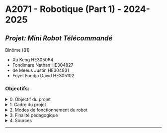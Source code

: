 # A2071 - Robotique (Part 1) - 2024-2025


## *Projet: Mini Robot Télécommandé*

Binôme (B1)
- Xu Keng HE305064
- Fondimare Nathan HE304827
- de Meeus Justin HE304831
- Foyet Fondjo David HE305102

### Objectifs:
<!---0------------------------------------------------------>
<!---------------------------------------------------------->

<details>
<summary>0. Objectif du projet</summary>

- Concevoir, construire et programmer un robot mobile radiocommandé.
- Le robot devra effectuer des mouvements, éviter des obstacles et exécuter des tâches simples.


</details>


<!--------------1------------------------------------------->
<!---------------------------------------------------------->

<details>
<summary>1. Cadre du projet</summary>

- Réalisé par des étudiants durant le deuxième quadrimestre.
- Travail en classe (séances présentielles) et à domicile.
- Acquisition de compétences en :
  - Conception mécanique
  - Électronique
  - Programmation
  - Automatisation

</details>


<!---2------------------------------------------------------>
<!---------------------------------------------------------->

<details>
<summary>2. Modes de fonctionnement du robot</summary>

- Mode manuel
    - Contrôle à distance via une télécommande.

- Mode autonome
    - Détection et évitement des obstacles grâce à des capteurs embarqués.
    - Mise en œuvre d’algorithmes d’évitement intelligents.
</details>

<!--- TESTS------------------------------------------------->
<!---------------------------------------------------------->

<details>
<summary>3. Finalité pédagogique</summary>

- Exploration des principes de télécommande et d’automatisation.
- Compréhension approfondie des concepts de robotique et d’intelligence embarquée.
- Définition des spécifications et fonctionnalités en fonction des deux modes de fonctionnement.

</details>


<!--- CONTROLES--------------------------------------------->
<!---------------------------------------------------------->


<details>
<summary>4. Sources</summary>


SparkFun Electronics. HC-SR04 Ultrasonic Sensor Datasheet. Auteur inconnu. [PDF en ligne]. Disponible sur : (consulté le 6 janvier 2025).
```
https://cdn.sparkfun.com/datasheets/Sensors/Proximity/HCSR04.pdf
```
Wikipédia. Ultrason. [En ligne]. Disponible sur : (consulté le 6 janvier 2025).
```
https://fr.wikipedia.org/wiki/Ultrason
```
Ducros, Christian. Les 3 raisons de la programmation asynchrone. [Vidéo en ligne]. Disponible sur : (consulté le 6 janvier 2025).
```
https://www.youtube.com/watch?v=GzPktikU_PI
```
Ducros, Christian. Programmation asynchrone partie 1/4 module uasyncio. [Vidéo en ligne]. Disponible sur : (consulté le 6 janvier 2025).
```
https://www.youtube.com/watch?v=xe_OZ6WnSY4
```
Ducros, Christian. Programmation asynchrone partie 2/4 module uasyncio. [Vidéo en ligne]. Disponible sur : (consulté le 6 janvier 2025).
```
https://www.youtube.com/watch?v=xe_OZ6WnSY4
```

Ducros, Christian. Programmation asynchrone partie 3/4 module uasyncio. [Vidéo en ligne]. Disponible sur : (consulté le 6 janvier 2025).
```
https://www.youtube.com/watch?v=UptaQVDQeRg
```

Ducros, Christian. Programmation asynchrone partie 4/4 module uasyncio. [Vidéo en ligne]. Disponible sur : (consulté le 6 janvier 2025).
```
https://www.youtube.com/watch?v=DCvGdwg1Iiw
```

christianDUCROS. GitHub - christianDUCROS/uasyncio : exemples. [En ligne]. Disponible sur : (consulté le 6 janvier 2025).
```
https://github.com/christianDUCROS/uasyncio
```

Instructables Workshop. Understanding the basics of electricity. [PDF en ligne]. Disponible sur : (consulté le 6 janvier 2025).
```
https://content.instructables.com/F8O/SMME/IU5NM2JJ/F8OSMMEIU5NM2JJ.pdf
```

Compuphase. Termite. [En ligne]. Disponible sur : (consulté le 6 janvier 2025).
```
https://www.compuphase.com/software_termite.htm
```
SourceForge. Y-A Terminal. [En ligne]. Disponible sur : (consulté le 6 janvier 2025).
```
https://sourceforge.net/projects/y-a-terminal/
```

MicroPython Development Team. _thread — Multi-threading support. [En ligne]. Disponible sur : (consulté le 6 janvier 2025).
```
https://docs.micropython.org/en/latest/library/_thread.html
```

MicroPython Development Team. asyncio — Asynchronous I/O support. [En ligne]. Disponible sur : (consulté le 6 janvier 2025).
```
https://docs.micropython.org/en/latest/library/asyncio.html
```

ElectroSoftCloud. Script multithreadé sur Raspberry Pi Pico et MicroPython. [En ligne]. Disponible sur : (consulté le 6 janvier 2025).
```
https://www.electrosoftcloud.com/en/multithreaded-script-on-raspberry-pi-pico-and-micropython/
```

DigiKey. (2021, 9 août). How to Use Asyncio in MicroPython (Raspberry Pi Pico) [Vidéo en ligne]. Disponible sur : (consulté le 6 janvier 2025).
```
https://www.youtube.com/watch?v=5VLvmA__2v0
```

MicroPython. (2023, 3 juin). MicroPython Meetup May 2023. ASYNCIO Profiler demonstration [Vidéo en ligne]. Disponible sur : (consulté le 6 janvier 2025).
```
https://www.youtube.com/watch?v=qQ-t11hHWXQ
```

class Pin – control I/O pins — MicroPython latest documentation. (s. d.). [En ligne]. Disponible sur : (consulté le 6 janvier 2025).
```
https://docs.micropython.org/en/latest/library/machine.Pin.html#machine-pin
```

class Timer – control hardware timers — MicroPython latest documentation. (s. d.). [En ligne]. Disponible sur : (consulté le 6 janvier 2025).
```
https://docs.micropython.org/en/latest/library/machine.Timer.html
```

Quick reference for the RP2 — MicroPython latest documentation. (s. d.). [En ligne]. Disponible sur : (consulté le 6 janvier 2025).
```
https://docs.micropython.org/en/latest/rp2/quickref.html#pwm-pulse-width-modulation
```

Peppe8o. ssd1306.py. [En ligne]. Disponible sur : (consulté le 6 janvier 2025).
```
https://peppe8o.com/download/micropython/ssd1306/ssd1306.py
```

Santos, S., & Santos, S. (2023, 5 juillet). MicroPython : OLED Display with ESP32 and ESP8266 | Random Nerd Tutorials. [En ligne]. Disponible sur : (consulté le 6 janvier 2025).
```
https://randomnerdtutorials.com/micropython-oled-display-esp32-esp8266/
```
Das, A. (2024, 24 mai). Raspberry Pi Pico Interrupts Tutorial- Examples in MicroPython. [En ligne]. Disponible sur : (consulté le 6 janvier 2025).
```
https://electrocredible.com/raspberry-pi-pico-external-interrupts-button-microp ython/
```

Voici vos références reformatées de façon plus lisible :
Moteurs électriques pour la robotique. (2025, 6 janvier). [En ligne]. Disponible sur : (consulté le 6 janvier 2025).
```
https://www.dunod.com/sciences-techniques/moteurs-electriques-pour-robotique-0
```
Texas Instruments. (s.d.). L293. [En ligne]. Disponible sur : (consulté le 6 janvier 2025).
```
https://www.ti.com/lit/ds/symlink/l293.pdf
```
Pont-H L293D — MCHobby - Wiki. (s.d.). [En ligne]. Disponible sur : (consulté le 6 janvier 2025).
```
https://wiki.mchobby.be/index.php?title=Pont-H_L293D
```
STMicroelectronics. (s.d.). L298. [En ligne]. Disponible sur : (consulté le 6 janvier 2025).
```
https://www.mouser.be/datasheet/2/389/l298-1849437.pdf
```
Pont-H L298N — MCHobby - Wiki. (s.d.). [En ligne]. Disponible sur : (consulté le 6 janvier 2025).
```
https://wiki.mchobby.be/index.php?title=Pont-H_L298N
```
Eskimon. (s.d.). Un moteur qui a de la tête : le Servomoteur - Arduino : premiers pas en informatique embarquée. [En ligne]. Disponible sur : (consulté le 6 janvier 2025).
```
https://zestedesavoir.com/tutoriels/686/arduino-premiers-pas-en-informatique-embarquee/747_le-mouvement-grace-aux-moteurs/3438_un-moteur-qui-a-de-la-tete-le-servomoteur/
```
PICO Servo Driver - MakerFabs Wiki. (s.d.). [En ligne]. Disponible sur : (consulté le 6 janvier 2025).
```
https://wiki.makerfabs.com/PICO_Servo_Driver.html
```







</details>

<!---------------------------------------------------------->


** **


